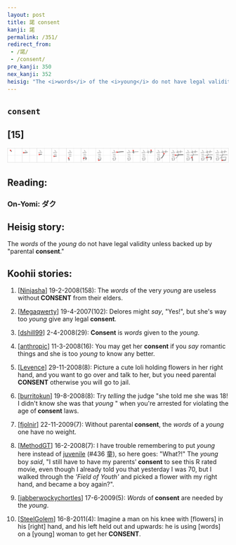 ```yaml
---
layout: post
title: 諾 consent
kanji: 諾
permalink: /351/
redirect_from:
 - /諾/
 - /consent/
pre_kanji: 350
nex_kanji: 352
heisig: "The <i>words</i> of the <i>young</i> do not have legal validity unless backed up by &quot;parental <b>consent</b>.&quot;"
---
```


## `consent`

## [15]

<div class="stroke"><img src="../images/E8ABBE.png" /></div>

## Reading:

### On-Yomi: ダク

## Heisig story:

The <i>words</i> of the <i>young</i> do not have legal validity unless backed up by &quot;parental <b>consent</b>.&quot;

## Koohii stories:

1) [<a href="http://kanji.koohii.com/profile/Ninjasha">Ninjasha</a>] 19-2-2008(158): The <em>words</em> of the very <em>young</em> are useless without<strong> CONSENT</strong> from their elders.

2) [<a href="http://kanji.koohii.com/profile/Megaqwerty">Megaqwerty</a>] 19-4-2007(102): Delores might <em>say</em>, &quot;Yes!&quot;, but she&#039;s way too <em>young</em> give any legal <strong>consent</strong>.

3) [<a href="http://kanji.koohii.com/profile/dshill99">dshill99</a>] 2-4-2008(29): <strong>Consent</strong> is <em>words</em> given to the <em>young</em>.

4) [<a href="http://kanji.koohii.com/profile/anthropic">anthropic</a>] 11-3-2008(16): You may get her <strong>consent</strong> if you <em>say</em> romantic things and she is too <em>young</em> to know any better.

5) [<a href="http://kanji.koohii.com/profile/Levence">Levence</a>] 29-11-2008(8): Picture a cute loli holding flowers in her right hand, and you want to go over and talk to her, but you need parental<strong> CONSENT</strong> otherwise you will go to jail.

6) [<a href="http://kanji.koohii.com/profile/burritokun">burritokun</a>] 19-8-2008(8): Try <em>telling</em> the judge &quot;she told me she was 18! I didn&#039;t know she was that <em>young</em> &quot; when you&#039;re arrested for violating the age of<strong> consent</strong> laws.

7) [<a href="http://kanji.koohii.com/profile/fjolnir">fjolnir</a>] 22-11-2009(7): Without parental<strong> consent</strong>, the <em>words</em> of a <em>young</em> one have no weight.

8) [<a href="http://kanji.koohii.com/profile/MethodGT">MethodGT</a>] 16-2-2008(7): I have trouble remembering to put <em>young</em> here instead of <a href="../436">juvenile</a> (#436 童), so here goes: &quot;What?!&quot; The <em>young</em> boy <em>said</em>, &quot;I still have to have my parents&#039;<strong> consent</strong> to see this R rated movie, even though I already told you that yesterday I was 70, but I walked through the <em>&#039;Field of Youth&#039;</em> and picked a flower with my right hand, and became a boy again?&quot;.

9) [<a href="http://kanji.koohii.com/profile/jabberwockychortles">jabberwockychortles</a>] 17-6-2009(5): <em>Words</em> of<strong> consent</strong> are needed by the <em>young</em>.

10) [<a href="http://kanji.koohii.com/profile/SteelGolem">SteelGolem</a>] 16-8-2011(4): Imagine a man on his knee with [flowers] in his [right] hand, and his left held out and upwards: he is using [words] on a [young] woman to get her<strong> CONSENT</strong>.
